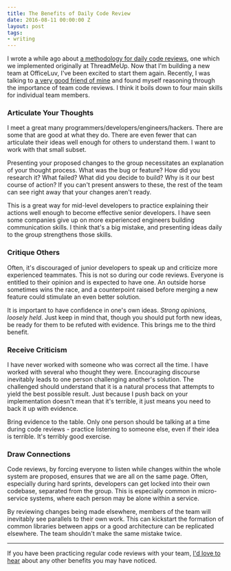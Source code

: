 ```yaml
---
title: The Benefits of Daily Code Review
date: 2016-08-11 00:00:00 Z
layout: post
tags:
- writing
---
```


I wrote a while ago about [a methodology for daily code reviews][1], one which we implemented originally at ThreadMeUp. Now that I'm building a new team at OfficeLuv, I've been excited to start them again. Recently, I was talking to [a very good friend of mine][2] and found myself reasoning through the importance of team code reviews. I think it boils down to four main skills for individual team members.

### Articulate Your Thoughts
I meet a great many programmers/developers/engineers/hackers. There are some that are good at what they do. There are even fewer that can articulate their ideas well enough for others to understand them. I want to work with that small subset.

Presenting your proposed changes to the group necessitates an explanation of your thought process. What was the bug or feature? How did you research it? What failed? What did you decide to build? Why is it our best course of action? If you can't present answers to these, the rest of the team can see right away that your changes aren't ready.

This is a great way for mid-level developers to practice explaining their actions well enough to become effective senior developers. I have seen some companies give up on more experienced engineers building communication skills. I think that's a big mistake, and presenting ideas daily to the group strengthens those skills.

### Critique Others
Often, it's discouraged of junior developers to speak up and criticize more experienced teammates. This is not so during our code reviews. Everyone is entitled to their opinion and is expected to have one. An outside horse sometimes wins the race, and a counterpoint raised before merging a new feature could stimulate an even better solution.

It is important to have confidence in one's own ideas. _Strong opinions, loosely held_. Just keep in mind that, though you should put forth new ideas, be ready for them to be refuted with evidence. This brings me to the third benefit.

### Receive Criticism
I have never worked with someone who was correct all the time. I have worked with several who thought they were. Encouraging discourse inevitably leads to one person challenging another's solution. The challenged should understand that it is a natural process that attempts to yield the best possible result. Just because I push back on your implementation doesn't mean that it's terrible, it just means you need to back it up with evidence.

Bring evidence to the table. Only one person should be talking at a time during code reviews - practice listening to someone else, even if their idea is terrible. It's terribly good exercise.

### Draw Connections
Code reviews, by forcing everyone to listen while changes within the whole system are proposed, ensures that we are all on the same page. Often, especially during hard sprints, developers can get locked into their own codebase, separated from the group. This is especially common in micro-service systems, where each person may be alone within a service.

By reviewing changes being made elsewhere, members of the team will inevitably see parallels to their own work. This can kickstart the formation of common libraries between apps or a good architecture can be replicated elsewhere. The team shouldn't make the same mistake twice.

---

If you have been practicing regular code reviews with your team, [I'd love to hear][3] about any other benefits you may have noticed.

[1]: /2015/04/04/daily-code-reviews/
[2]: //elenichappen.com
[3]: /contact
